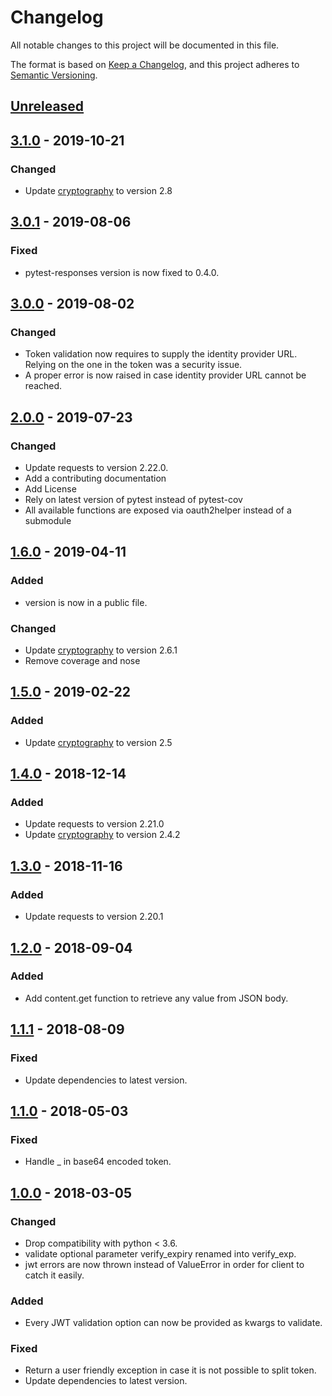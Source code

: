 # Changelog
All notable changes to this project will be documented in this file.

The format is based on [Keep a Changelog](https://keepachangelog.com/en/1.0.0/),
and this project adheres to [Semantic Versioning](https://semver.org/spec/v2.0.0.html).

## [Unreleased]

## [3.1.0] - 2019-10-21
### Changed
- Update [cryptography](https://github.com/pyca/cryptography/blob/master/CHANGELOG.rst) to version 2.8

## [3.0.1] - 2019-08-06
### Fixed
- pytest-responses version is now fixed to 0.4.0.

## [3.0.0] - 2019-08-02
### Changed
- Token validation now requires to supply the identity provider URL. Relying on the one in the token was a security issue.
- A proper error is now raised in case identity provider URL cannot be reached.

## [2.0.0] - 2019-07-23
### Changed
- Update requests to version 2.22.0.
- Add a contributing documentation
- Add License
- Rely on latest version of pytest instead of pytest-cov
- All available functions are exposed via oauth2helper instead of a submodule

## [1.6.0] - 2019-04-11
### Added
- version is now in a public file.

### Changed
- Update [cryptography](https://github.com/pyca/cryptography/blob/master/CHANGELOG.rst) to version 2.6.1
- Remove coverage and nose

## [1.5.0] - 2019-02-22
### Added
- Update [cryptography](https://github.com/pyca/cryptography/blob/master/CHANGELOG.rst) to version 2.5

## [1.4.0] - 2018-12-14
### Added
- Update requests to version 2.21.0
- Update [cryptography](https://github.com/pyca/cryptography/blob/master/CHANGELOG.rst) to version 2.4.2

## [1.3.0] - 2018-11-16
### Added
- Update requests to version 2.20.1

## [1.2.0] - 2018-09-04
### Added
- Add content.get function to retrieve any value from JSON body.

## [1.1.1] - 2018-08-09
### Fixed
- Update dependencies to latest version.

## [1.1.0] - 2018-05-03
### Fixed
- Handle _ in base64 encoded token.

## [1.0.0] - 2018-03-05
### Changed
- Drop compatibility with python < 3.6.
- validate optional parameter verify_expiry renamed into verify_exp.
- jwt errors are now thrown instead of ValueError in order for client to catch it easily.

### Added
- Every JWT validation option can now be provided as kwargs to validate.

### Fixed
- Return a user friendly exception in case it is not possible to split token.
- Update dependencies to latest version.

[Unreleased]: https://github.tools.digital.engie.com/gempy/oauth2helper/compare/v3.1.0...HEAD
[3.1.0]: https://github.tools.digital.engie.com/gempy/oauth2helper/compare/v3.0.1...v3.1.0
[3.0.1]: https://github.tools.digital.engie.com/gempy/oauth2helper/compare/v3.0.0...v3.0.1
[3.0.0]: https://github.tools.digital.engie.com/gempy/oauth2helper/compare/v2.0.0...v3.0.0
[2.0.0]: https://github.tools.digital.engie.com/gempy/oauth2helper/compare/v1.6.0...v2.0.0
[1.6.0]: https://github.tools.digital.engie.com/gempy/oauth2helper/compare/v1.5.0...v1.6.0
[1.5.0]: https://github.tools.digital.engie.com/gempy/oauth2helper/compare/v1.4.0...v1.5.0
[1.4.0]: https://github.tools.digital.engie.com/gempy/oauth2helper/compare/v1.3.0...v1.4.0
[1.3.0]: https://github.tools.digital.engie.com/gempy/oauth2helper/compare/v1.2.0...v1.3.0
[1.2.0]: https://github.tools.digital.engie.com/gempy/oauth2helper/compare/v1.1.1...v1.2.0
[1.1.1]: https://github.tools.digital.engie.com/gempy/oauth2helper/compare/v1.1.0...v1.1.1
[1.1.0]: https://github.tools.digital.engie.com/gempy/oauth2helper/compare/v1.0.0...v1.1.0
[1.0.0]: https://github.tools.digital.engie.com/gempy/oauth2helper/releases/tag/v1.0.0
